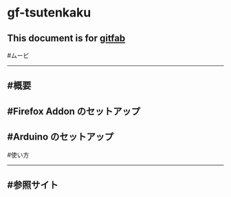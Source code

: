 # gf-tsutenkaku
## 
This document is for [gitfab](http://gitfab.org)
---
#ムービ

---
#概要
---
#Firefox Addon のセットアップ
---
#Arduino のセットアップ
---
#使い方

---
#参照サイト
---
